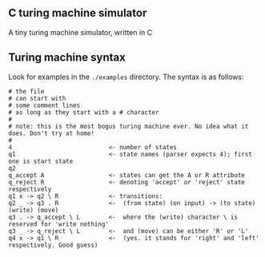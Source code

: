 
C turing machine simulator
--------------------------

A tiny turing machine simulator, written in C

Turing machine syntax
---------------------

Look for examples in the `./examples` directory.
The syntax is as follows:

	# the file
	# can start with
	# some comment lines
	# as long as they start with a # character
	#
	# note: this is the most bogus turing machine ever. No idea what it does. Don't try at home!
	#
	4							<- number of states
	q1							<- state names (parser expects 4); first one is start state
	q2
	q_accept A					<- states can get the A or R attribute
	q_reject R					<- denoting 'accept' or 'reject' state respectively
	q1 x -> q2 \ R				<- transitions:
	q2 _ -> q3 . R				<-	(from state) (on input) -> (to state) (write) (move)
	q3 . -> q_accept \ L		<-	where the (write) character \ is reserved for 'write nothing'
	q3 _ -> q_reject \ L		<- 	and (move) can be either 'R' or 'L'
	q4 x -> q1 \ R				<- 	(yes. it stands for 'right' and 'left' respectively. Good guess)

